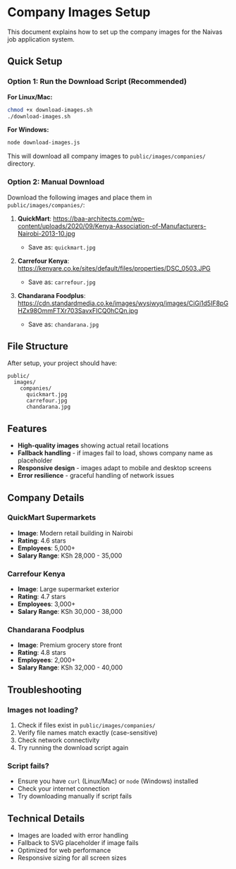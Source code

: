 # Company Images Setup

This document explains how to set up the company images for the Naivas job application system.

## Quick Setup

### Option 1: Run the Download Script (Recommended)

**For Linux/Mac:**
```bash
chmod +x download-images.sh
./download-images.sh
```

**For Windows:**
```bash
node download-images.js
```

This will download all company images to `public/images/companies/` directory.

### Option 2: Manual Download

Download the following images and place them in `public/images/companies/`:

1. **QuickMart**: https://baa-architects.com/wp-content/uploads/2020/09/Kenya-Association-of-Manufacturers-Nairobi-2013-10.jpg
   - Save as: `quickmart.jpg`

2. **Carrefour Kenya**: https://kenyare.co.ke/sites/default/files/properties/DSC_0503.JPG
   - Save as: `carrefour.jpg`

3. **Chandarana Foodplus**: https://cdn.standardmedia.co.ke/images/wysiwyq/images/CiGi1d5IF8pGHZx98OmmFTXr703SavxFICQ0hCQn.jpg
   - Save as: `chandarana.jpg`

## File Structure

After setup, your project should have:
```
public/
  images/
    companies/
      quickmart.jpg
      carrefour.jpg
      chandarana.jpg
```

## Features

- **High-quality images** showing actual retail locations
- **Fallback handling** - if images fail to load, shows company name as placeholder
- **Responsive design** - images adapt to mobile and desktop screens
- **Error resilience** - graceful handling of network issues

## Company Details

### QuickMart Supermarkets
- **Image**: Modern retail building in Nairobi
- **Rating**: 4.6 stars
- **Employees**: 5,000+
- **Salary Range**: KSh 28,000 - 35,000

### Carrefour Kenya
- **Image**: Large supermarket exterior
- **Rating**: 4.7 stars
- **Employees**: 3,000+
- **Salary Range**: KSh 30,000 - 38,000

### Chandarana Foodplus
- **Image**: Premium grocery store front
- **Rating**: 4.8 stars
- **Employees**: 2,000+
- **Salary Range**: KSh 32,000 - 40,000

## Troubleshooting

### Images not loading?
1. Check if files exist in `public/images/companies/`
2. Verify file names match exactly (case-sensitive)
3. Check network connectivity
4. Try running the download script again

### Script fails?
- Ensure you have `curl` (Linux/Mac) or `node` (Windows) installed
- Check your internet connection
- Try downloading manually if script fails

## Technical Details

- Images are loaded with error handling
- Fallback to SVG placeholder if image fails
- Optimized for web performance
- Responsive sizing for all screen sizes
